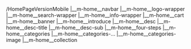 /HomePageVersionMobile
|__m-home__navbar
    |__m-home__logo-wrapper
    |__m-home__search-wrapper
    |__m-home__info-wrapper
        |__m-home__cart
|__m-home__banner
|__m-home__introduce
    |__m-home__desc
        |__m-home__desc-title
        |__m-home__desc-sub
    |__m-home__four-steps
|__m-home__categories
    |__m-home__categories-...
    |__m-home__categories-image
|__m-home__collection
